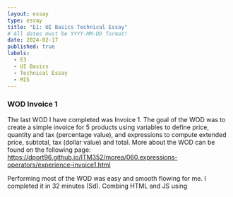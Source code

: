 ```yaml
---
layout: essay
type: essay
title: "E1: UI Basics Technical Essay"
# All dates must be YYYY-MM-DD format!
date: 2024-02-17
published: true
labels:
  - E3
  - UI Basics
  - Technical Essay
  - MIS 
---
```

### WOD Invoice 1

The last WOD I have completed was Invoice 1. The goal of the WOD was to create a simple invoice for 5 products using variables to define price, quantity and tax (percentage value), and expressions to compute extended price, subtotal, tax (dollar value) and total. More about the WOD can be found on the following page: https://dport96.github.io/ITM352/morea/060.expressions-operators/experience-invoice1.html

Performing most of the WOD was easy and smooth flowing for me. I completed it in 32 minutes (Sd). Combing HTML and JS using <script> tags was straight forward at this part of the class, as well as defining variables and executing expressions. The part which slowed me down, was representing price figure within text. We had to include a $ in front, and as the price value was entered as a variable through ${} I got a bit confused. Also the use of the .toFixed() method slowed me down, when figures had to be defined to two decimal places.

To prepare I reviewed the W3 school’s tutorial to review how to create and modify an HTML table. This helped me be on top of things when time came to record the WOD. One thing that we did different is in the smartphone variables lab we outputted variables through document.write(), wheras in this lab I used the ${} placeholder for the same purpose.

To be better prepared (in terms of doing the WOD faster) I could have practiced more before recording, since this recording went a bit longer than usual. Other than that, I feel that I was well prepared. In future WODs I might try this approach of practicing more prior to recording.
![image](https://github.com/antipov27/antipov27.github.io/assets/156292832/3214e3c3-6982-4559-9535-7d092e61722f)

